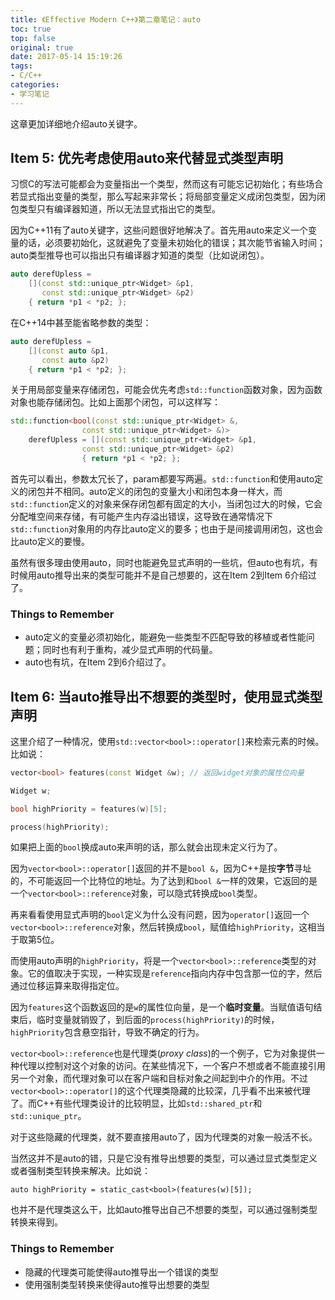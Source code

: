 ```yaml
---
title: 《Effective Modern C++》第二章笔记：auto
toc: true
top: false
original: true
date: 2017-05-14 15:19:26
tags:
- C/C++
categories:
- 学习笔记
---
```


这章更加详细地介绍auto关键字。

## Item 5: 优先考虑使用auto来代替显式类型声明
习惯C的写法可能都会为变量指出一个类型，然而这有可能忘记初始化；有些场合若显式指出变量的类型，那么写起来非常长；将局部变量定义成闭包类型，因为闭包类型只有编译器知道，所以无法显式指出它的类型。

因为C++11有了auto关键字，这些问题很好地解决了。首先用auto来定义一个变量的话，必须要初始化，这就避免了变量未初始化的错误；其次能节省输入时间；auto类型推导也可以指出只有编译器才知道的类型（比如说闭包）。

```cpp
auto derefUpless =
	[](const std::unique_ptr<Widget> &p1,
	   const std::unique_ptr<Widget> &p2)
	{ return *p1 < *p2; };
```

在C++14中甚至能省略参数的类型：
```cpp
auto derefUpless =
	[](const auto &p1,
	   const auto &p2)
	{ return *p1 < *p2; };
```

关于用局部变量来存储闭包，可能会优先考虑`std::function`函数对象，因为函数对象也能存储闭包。比如上面那个闭包，可以这样写：

```cpp
std::function<bool(const std::unique_ptr<Widget> &,
				const std::unique_ptr<Widget> &)>
	derefUpless = [](const std::unique_ptr<Widget> &p1,
				const std::unique_ptr<Widget> &p2)
				{ return *p1 < *p2; };
```

首先可以看出，参数太冗长了，param都要写两遍。`std::function`和使用auto定义的闭包并不相同。auto定义的闭包的变量大小和闭包本身一样大，而`std::function`定义的对象来保存闭包都有固定的大小，当闭包过大的时候，它会分配堆空间来存储，有可能产生内存溢出错误，这导致在通常情况下`std::function`对象用的内存比auto定义的要多；也由于是间接调用闭包，这也会比auto定义的要慢。

虽然有很多理由使用auto，同时也能避免显式声明的一些坑，但auto也有坑，有时候用auto推导出来的类型可能并不是自己想要的，这在Item 2到Item 6介绍过了。

### Things to Remember
- auto定义的变量必须初始化，能避免一些类型不匹配导致的移植或者性能问题；同时也有利于重构，减少显式声明的代码量。
- auto也有坑，在Item 2到6介绍过了。

## Item 6: 当auto推导出不想要的类型时，使用显式类型声明
这里介绍了一种情况，使用`std::vector<bool>::operator[]`来检索元素的时候。比如说：
```cpp
vector<bool> features(const Widget &w); // 返回widget对象的属性位向量

Widget w;

bool highPriority = features(w)[5];

process(highPriority);
```
如果把上面的`bool`换成auto来声明的话，那么就会出现未定义行为了。

因为`vector<bool>::operator[]`返回的并不是`bool &`，因为C++是按**字节**寻址的，不可能返回一个比特位的地址。为了达到和`bool &`一样的效果，它返回的是一个`vector<bool>::reference`对象，可以隐式转换成`bool`类型。

再来看看使用显式声明的`bool`定义为什么没有问题，因为`operator[]`返回一个`vector<bool>::reference`对象，然后转换成`bool`，赋值给`highPriority`，这相当于取第5位。

而使用auto声明的`highPriority`，将是一个`vector<bool>::reference`类型的对象。它的值取决于实现，一种实现是`reference`指向内存中包含那一位的字，然后通过位移运算来取得指定位。

因为`features`这个函数返回的是`w`的属性位向量，是一个**临时变量**。当赋值语句结束后，临时变量就销毁了，到后面的`process(highPriority)`的时候，`highPriority`包含悬空指针，导致不确定的行为。

`vector<bool>::reference`也是代理类(*proxy class*)的一个例子，它为对象提供一种代理以控制对这个对象的访问。在某些情况下，一个客户不想或者不能直接引用另一个对象，而代理对象可以在客户端和目标对象之间起到中介的作用。不过`vector<bool>::operator[]`的这个代理类隐藏的比较深，几乎看不出来被代理了。而C++有些代理类设计的比较明显，比如`std::shared_ptr`和`std::unique_ptr`。

对于这些隐藏的代理类，就不要直接用auto了，因为代理类的对象一般活不长。

当然这并不是auto的错，只是它没有推导出想要的类型，可以通过显式类型定义或者强制类型转换来解决。比如说：

	auto highPriority = static_cast<bool>(features(w)[5]);

也并不是代理类这么干，比如auto推导出自己不想要的类型，可以通过强制类型转换来得到。

### Things to Remember
- 隐藏的代理类可能使得auto推导出一个错误的类型
- 使用强制类型转换来使得auto推导出想要的类型


